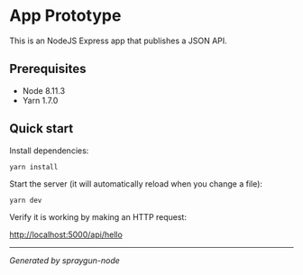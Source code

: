 # App Prototype

This is an NodeJS Express app that publishes a JSON API.

## Prerequisites

- Node 8.11.3
- Yarn 1.7.0

## Quick start

Install dependencies:

```
yarn install
```

Start the server (it will automatically reload when you change a file):

```
yarn dev
```

Verify it is working by making an HTTP request:

<http://localhost:5000/api/hello>

---

_Generated by spraygun-node_
